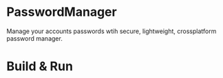 # PasswordManager
Manage your accounts passwords wtih secure, lightweight, crossplatform password manager. 
# Build & Run

